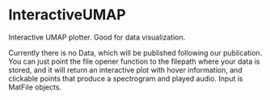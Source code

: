 # InteractiveUMAP
Interactive UMAP plotter. Good for data visualization. 

Currently there is no Data, which will be published following our publication. You can just point the file opener function to the filepath where your data is stored, and it will return an interactive plot with hover information, and clickable points that produce a spectrogram and played audio. Input is MatFile objects.
